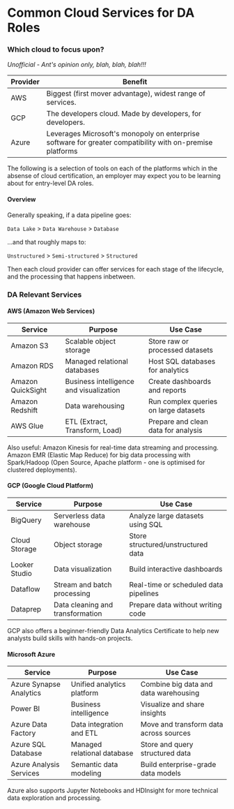 # Common Cloud Services for DA Roles

### Which cloud to focus upon?

*Unofficial - Ant's opinion only, blah, blah, blah!!!*

|Provider|Benefit|
|---|---|
|AWS|Biggest (first mover advantage), widest range of services.|
|GCP|The developers cloud. Made by developers, for developers.|
|Azure|Leverages Microsoft's monopoly on enterprise software for greater compatibility with on-premise platforms|

The following is a selection of tools on each of the platforms which in the absense of cloud certification, an employer may expect you to be learning about for entry-level DA roles.

#### Overview
Generally speaking, if a data pipeline goes:

`Data Lake` >  `Data Warehouse` > `Database`

...and that roughly maps to:

`Unstructured` >  `Semi-structured` > `Structured`

Then each cloud provider can offer services for each stage of the lifecycle, and the processing that happens inbetween.

### DA Relevant Services
#### AWS (Amazon Web Services)

|Service|Purpose|Use Case|
|---|---|---|
|Amazon S3|Scalable object storage|Store raw or processed datasets|
|Amazon RDS|Managed relational databases|Host SQL databases for analytics|
|Amazon QuickSight|Business intelligence and visualization|Create dashboards and reports|
|Amazon Redshift|Data warehousing|Run complex queries on large datasets|
|AWS Glue|ETL (Extract, Transform, Load)|Prepare and clean data for analysis|

Also useful: Amazon Kinesis for real-time data streaming and processing. Amazon EMR (Elastic Map Reduce) for big data processing with Spark/Hadoop (Open Source, Apache platform - one is optimised for clustered deployments).

#### GCP (Google Cloud Platform)
|Service|Purpose|Use Case|
|---|---|---|
|BigQuery|Serverless data warehouse|Analyze large datasets using SQL|
|Cloud Storage|Object storage|Store structured/unstructured data|
|Looker Studio|Data visualization|Build interactive dashboards|
|Dataflow|Stream and batch processing|Real-time or scheduled data pipelines|
|Dataprep|Data cleaning and transformation|Prepare data without writing code|

GCP also offers a beginner-friendly Data Analytics Certificate to help new analysts build skills with hands-on projects.

#### Microsoft Azure
|Service|Purpose|Use Case|
|---|---|---|
|Azure Synapse Analytics|Unified analytics platform|Combine big data and data warehousing|
|Power BI|Business intelligence|	Visualize and share insights|
|Azure Data Factory|Data integration and ETL|Move and transform data across sources|
|Azure SQL Database|Managed relational database|Store and query structured data|
|Azure Analysis Services|Semantic data modeling|Build enterprise-grade data models|

Azure also supports Jupyter Notebooks and HDInsight for more technical data exploration and processing.